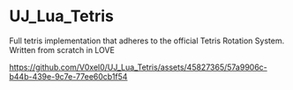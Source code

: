 # UJ_Lua_Tetris

Full tetris implementation that adheres to the official Tetris Rotation System. Written from scratch in LOVE

https://github.com/V0xel0/UJ_Lua_Tetris/assets/45827365/57a9906c-b44b-439e-9c7e-77ee60cb1f54

